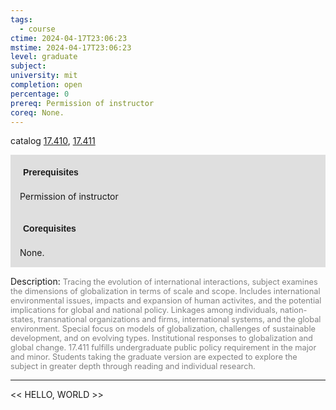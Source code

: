 ```yaml
---
tags:
  - course
ctime: 2024-04-17T23:06:23
mstime: 2024-04-17T23:06:23
level: graduate
subject: 
university: mit
completion: open
percentage: 0
prereq: Permission of instructor
coreq: None.
---
```


catalog [17.410](http://student.mit.edu/catalog/m17b.html#17.410), [17.411](http://student.mit.edu/catalog/m17b.html#17.411)

<span style="display: block; padding: 15px; background-color: rgb(100, 100, 100, 0.2);"><font id="m_prereq1582_0" style="display: block; font-family: Arial, sans-serif; font-weight: bold; padding: 5px">Prerequisites</font><br><span id="prereq1582_0">Permission of instructor</span></span>
<span style="display: block; padding: 15px; background-color: rgb(100, 100, 100, 0.2);"><font id="m_coreq1582_0" style="display: block; font-family: Arial, sans-serif; font-weight: bold; padding: 5px">Corequisites</font><br><span id="coreq1582_0">None.</span></span>

<font style="">Description:</font>
<font style="color: grey; font-size: 0.8rem;">Tracing the evolution of international interactions, subject examines the dimensions of globalization in terms of scale and scope. Includes international environmental issues, impacts and expansion of human activites, and the potential implications for global and national policy. Linkages among individuals, nation-states, transnational organizations and firms, international systems, and the global environment. Special focus on models of globalization, challenges of sustainable development, and on evolving types. Institutional responses to globalization and global change. 17.411 fulfills undergraduate public policy requirement in the major and minor. Students taking the graduate version are expected to explore the subject in greater depth through reading and individual research.</font>



---

<< HELLO, WORLD >>
